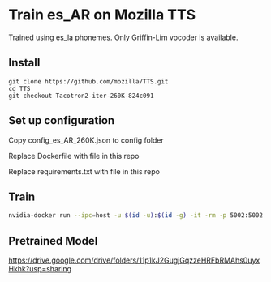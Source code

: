 # Train es_AR on Mozilla TTS

Trained using es_la phonemes. Only Griffin-Lim vocoder is available.

## Install
```
git clone https://github.com/mozilla/TTS.git
cd TTS
git checkout Tacotron2-iter-260K-824c091
```

## Set up configuration

Copy config_es_AR_260K.json to config folder
 
Replace Dockerfile with file in this repo

Replace requirements.txt with file in this repo

## Train
```bash
nvidia-docker run --ipc=host -u $(id -u):$(id -g) -it -rm -p 5002:5002 -v scripts:/scripts -v $(pwd)/scripts:/srv/app/scripts -v $(pwd)/data:/srv/app/data mozilla-tts python train.py --config_path scripts/config_es_AR_260k.json
```

## Pretrained Model
https://drive.google.com/drive/folders/11p1kJ2GugjGqzzeHRFbRMAhs0uyxHkhk?usp=sharing
